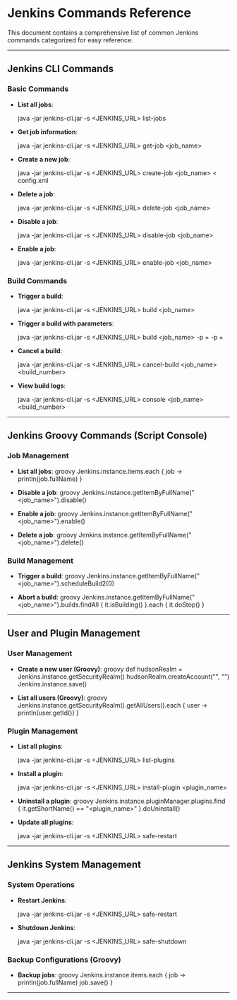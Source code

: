 # Jenkins Commands Reference

This document contains a comprehensive list of common Jenkins commands categorized for easy reference.

---

## Jenkins CLI Commands

### **Basic Commands**
- **List all jobs**:
 
  java -jar jenkins-cli.jar -s <JENKINS_URL> list-jobs
  
- **Get job information**:
 
  java -jar jenkins-cli.jar -s <JENKINS_URL> get-job <job_name>
  
- **Create a new job**:
 
  java -jar jenkins-cli.jar -s <JENKINS_URL> create-job <job_name> < config.xml
  
- **Delete a job**:
 
  java -jar jenkins-cli.jar -s <JENKINS_URL> delete-job <job_name>
  
- **Disable a job**:
 
  java -jar jenkins-cli.jar -s <JENKINS_URL> disable-job <job_name>
  
- **Enable a job**:
 
  java -jar jenkins-cli.jar -s <JENKINS_URL> enable-job <job_name>
  

### **Build Commands**
- **Trigger a build**:
 
  java -jar jenkins-cli.jar -s <JENKINS_URL> build <job_name>
  
- **Trigger a build with parameters**:
 
  java -jar jenkins-cli.jar -s <JENKINS_URL> build <job_name> -p <parameter1>=<value1> -p <parameter2>=<value2>
  
- **Cancel a build**:
 
  java -jar jenkins-cli.jar -s <JENKINS_URL> cancel-build <job_name> <build_number>
  
- **View build logs**:
 
  java -jar jenkins-cli.jar -s <JENKINS_URL> console <job_name> <build_number>
  

---

## Jenkins Groovy Commands (Script Console)

### **Job Management**
- **List all jobs**:
  groovy
  Jenkins.instance.items.each { job -> println(job.fullName) }
  
- **Disable a job**:
  groovy
  Jenkins.instance.getItemByFullName("<job_name>").disable()
  
- **Enable a job**:
  groovy
  Jenkins.instance.getItemByFullName("<job_name>").enable()
  
- **Delete a job**:
  groovy
  Jenkins.instance.getItemByFullName("<job_name>").delete()
  

### **Build Management**
- **Trigger a build**:
  groovy
  Jenkins.instance.getItemByFullName("<job_name>").scheduleBuild2(0)
  
- **Abort a build**:
  groovy
  Jenkins.instance.getItemByFullName("<job_name>").builds.findAll { it.isBuilding() }.each { it.doStop() }
  

---

## User and Plugin Management

### **User Management**
- **Create a new user (Groovy)**:
  groovy
  def hudsonRealm = Jenkins.instance.getSecurityRealm()
  hudsonRealm.createAccount("<username>", "<password>")
  Jenkins.instance.save()
  
- **List all users (Groovy)**:
  groovy
  Jenkins.instance.getSecurityRealm().getAllUsers().each { user -> println(user.getId()) }
  

### **Plugin Management**
- **List all plugins**:
 
  java -jar jenkins-cli.jar -s <JENKINS_URL> list-plugins
  
- **Install a plugin**:
 
  java -jar jenkins-cli.jar -s <JENKINS_URL> install-plugin <plugin_name>
  
- **Uninstall a plugin**:
  groovy
  Jenkins.instance.pluginManager.plugins.find { it.getShortName() == "<plugin_name>" }.doUninstall()
  
- **Update all plugins**:
 
  java -jar jenkins-cli.jar -s <JENKINS_URL> safe-restart
  

---

## Jenkins System Management

### **System Operations**
- **Restart Jenkins**:
 
  java -jar jenkins-cli.jar -s <JENKINS_URL> safe-restart
  
- **Shutdown Jenkins**:
 
  java -jar jenkins-cli.jar -s <JENKINS_URL> safe-shutdown
  

### **Backup Configurations (Groovy)**
- **Backup jobs**:
  groovy
  Jenkins.instance.items.each { job ->
      println(job.fullName)
      job.save()
  }
  

---

